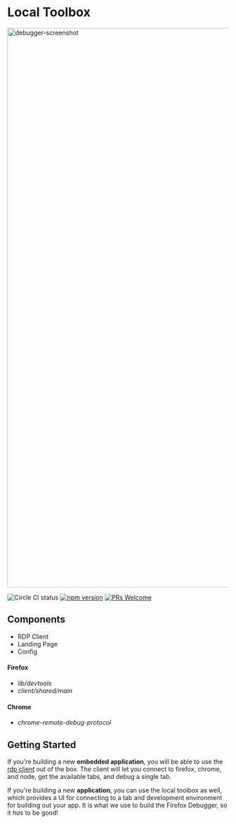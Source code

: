# Local Toolbox


<img width="1271" alt="debugger-screenshot" src="https://cloud.githubusercontent.com/assets/2134/19079518/bdb69580-8a08-11e6-909c-bc74e49bc395.png">

![Circle CI status](https://circleci.com/gh/devtools-html/debugger.html.svg??&style=shield)
[![npm version](https://img.shields.io/npm/v/debugger.html.svg)](https://www.npmjs.com/package/debugger.html)
[![PRs Welcome](https://img.shields.io/badge/PRs-welcome-brightgreen.svg?style=flat-square)](http://makeapullrequest.com)


## Components

* RDP Client
* Landing Page
* Config


#### Firefox

* *lib/devtools*
* *client/shared/main*

#### Chrome

* *chrome-remote-debug-protocol*

## Getting Started

If you're building a new **embedded application**, you will be able to use
the [rdp client]() out of the box. The client will let you connect to firefox,
chrome, and node, get the available tabs, and debug a single tab.

If you're building a new **application**, you can use the local toolbox as well,
which provides a UI for connecting to a tab and development environment for building
out your app. It is what we use to build the Firefox Debugger, so it *has* to be good!
